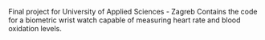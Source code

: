 Final project for University of Applied Sciences - Zagreb
Contains the code for a biometric wrist watch capable of measuring heart rate and blood oxidation levels.
